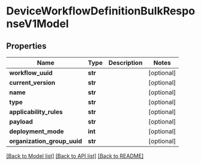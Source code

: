 # DeviceWorkflowDefinitionBulkResponseV1Model

## Properties
Name | Type | Description | Notes
------------ | ------------- | ------------- | -------------
**workflow_uuid** | **str** |  | [optional] 
**current_version** | **str** |  | [optional] 
**name** | **str** |  | [optional] 
**type** | **str** |  | [optional] 
**applicability_rules** | **str** |  | [optional] 
**payload** | **str** |  | [optional] 
**deployment_mode** | **int** |  | [optional] 
**organization_group_uuid** | **str** |  | [optional] 

[[Back to Model list]](../README.md#documentation-for-models) [[Back to API list]](../README.md#documentation-for-api-endpoints) [[Back to README]](../README.md)


